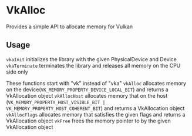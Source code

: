 # VkAlloc
Provides a simple API to allocate memory for Vulkan

## Usage
`vkaInit` initializes the library with the given PhysicalDevice and Device
`vkaTerminate` terminates the library and releases all memory on the CPU side only

These functions start with "vk" instead of "vka"
`vkAlloc` allocates memory on the device(`VK_MEMORY_PROPERTY_DEVICE_LOCAL_BIT`) and returns a VkAllocation object
`vkAllocHost` allocates memory that on the host (`VK_MEMORY_PROPERTY_HOST_VISIBLE_BIT | VK_MEMORY_PROPERTY_HOST_COHERENT_BIT`) and returns a VkAllocation object
`vkAllocFlags` allocates memory that satisfies the given flags and returns a VkAllocation object
`vkFree` frees the memory pointer to by the given VkAllocation object
